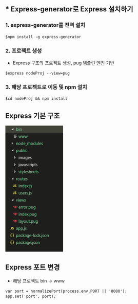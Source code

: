 ## * Express-generator로 Express 설치하기

### 1. express-generator를 전역 설치  
```
$npm install -g express-generator
```

### 2. 프로젝트 생성
- Express 구조의 프로젝트 생성, pug 템플린 엔진 기반  
```
$express nodeProj --view=pug
```

### 3. 해당 프로젝트로 이동 및 npm 설치
```
$cd nodeProj && npm install
```

## Express 기본 구조
![img1](./img/1.png)


## Express 포트 변경  
- 해당 프로젝트 bin -> www  
```
var port = normalizePort(process.env.PORT || '8080');
app.set('port', port);
```